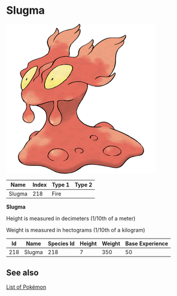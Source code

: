 # Slugma


![Slugma](images/218.png)

| **Name** | **Index** | **Type 1** | **Type 2** |
|----|----|----|----|
| Slugma | 218 | Fire  |  |

**Slugma** 


Height is measured in decimeters (1/10th of a meter)

Weight is measured in hectograms (1/10th of a kilogram)

| **Id** | **Name** | **Species Id** | **Height** | **Weight** | **Base Experience** |
|--------|----------|----------------|------------|------------|---------------------|
| 218 | Slugma | 218 | 7 | 350 | 50 |


## See also

[List of Pokémon](../pokemon.md)
